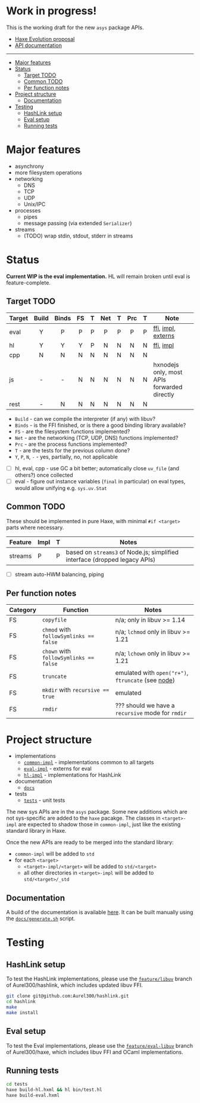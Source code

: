 # **Work in progress!**

This is the working draft for the new `asys` package APIs.

 - [Haxe Evolution proposal](https://github.com/HaxeFoundation/haxe-evolution/pull/59)
 - [API documentation](https://media.thenet.sk/haxe-sys/)

---

 - [Major features](#major-features)
 - [Status](#status)
   - [Target TODO](#target-todo)
   - [Common TODO](#common-todo)
   - [Per function notes](#per-function-notes)
 - [Project structure](#project-structure)
   - [Documentation](#documentation)
 - [Testing](#testing)
   - [HashLink setup](#hashlink-setup)
   - [Eval setup](#eval-setup)
   - [Running tests](#running-tests)

# Major features

 - asynchrony
 - more filesystem operations
 - networking
   - DNS
   - TCP
   - UDP
   - Unix/IPC
 - processes
   - pipes
   - message passing (via extended `Serializer`)
 - streams
   - (TODO) wrap stdin, stdout, stderr in streams

# Status

**Current WIP is the eval implementation.** HL will remain broken until eval is feature-complete.

## Target TODO

| Target | Build | Binds | FS | T | Net | T | Prc | T | Note |
| ------ |:-----:|:-----:|:--:|:-:|:---:|:-:|:---:|:-:| ---- |
| eval   | Y     | P     | P  | P | P   | P | P   | P | [ffi](https://github.com/Aurel300/haxe/tree/feature/eval-libuv/libs/uv), [impl](https://github.com/Aurel300/haxe/blob/feature/eval-libuv/src/macro/eval/evalStdLib.ml), [externs](eval-impl) |
| hl     | Y     | Y     | Y  | P | N   | N | N   | N | [ffi](https://github.com/Aurel300/hashlink/tree/feature/libuv), [impl](hl-impl) |
| cpp    | N     | N     | N  | N | N   | N | N   | N |      |
| js     | -     | -     | N  | N | N   | N | N   | N | hxnodejs only, most APIs forwarded directly |
| rest   | -     | N     | N  | N | N   | N | N   | N |      |

 - `Build` - can we compile the interpreter (if any) with libuv?
 - `Binds` - is the FFI finished, or is there a good binding library available?
 - `FS` - are the filesystem functions implemented?
 - `Net` - are the networking (TCP, UDP, DNS) functions implemented?
 - `Prc` - are the process functions implemented?
 - `T` - are the tests for the previous column done?
 - `Y`, `P`, `N`, `-` - yes, partially, no, not applicable

 - [ ] hl, eval, cpp - use GC a bit better; automatically close `uv_file` (and others?) once collected
 - [ ] eval - figure out instance variables (`final` in particular) on eval types, would allow unifying e.g. `sys.uv.Stat`

## Common TODO

These should be implemented in pure Haxe, with minimal `#if <target>` parts where necessary.

| Feature | Impl   | T | Notes |
| ------- | ------ |:-:| ----- |
| streams | P      | P | based on `streams3` of Node.js; simplified interface (dropped legacy APIs) |

 - [ ] stream auto-HWM balancing, piping

## Per function notes

| Category | Function | Notes |
| -------- | -------- | ----- |
| FS | `copyfile` | n/a; only in libuv >= 1.14 |
| FS | `chmod` with `followSymlinks == false` | n/a; `lchmod` only in libuv >= 1.21 |
| FS | `chown` with `followSymlinks == false` | n/a; `lchown` only in libuv >= 1.21 |
| FS | `truncate` | emulated with `open("r+")`, `ftruncate` (see [node](https://github.com/nodejs/node/blob/e71a0f4d5faa4ad77887fbb3fff0ddb7bca6942e/lib/fs.js#L638-L657)) |
| FS | `mkdir` with `recursive == true` | emulated |
| FS | `rmdir` | ??? should we have a `recursive` mode for `rmdir` |

# Project structure

 - implementations
   - [`common-impl`](common-impl) - implementations common to all targets
   - [`eval-impl`](eval-impl) - externs for eval
   - [`hl-impl`](hl-impl) - implementations for HashLink
 - documentation
   - [`docs`](docs)
 - tests
   - [`tests`](tests) - unit tests

The new sys APIs are in the `asys` package. Some new additions which are not sys-specific are added to the `haxe` pacakge. The classes in `<target>-impl` are expected to shadow those in `common-impl`, just like the existing standard library in Haxe.

Once the new APIs are ready to be merged into the standard library:

 - `common-impl` will be added to `std`
 - for each `<target>`
   - `<target>-impl/<target>` will be added to `std/<target>`
   - all other directories in `<target>-impl` will be added to `std/<target>/_std`

## Documentation

A build of the documentation is available [here](https://media.thenet.sk/haxe-sys/). It can be built manually using the [`docs/generate.sh`](docs/generate.sh) script.

# Testing

## HashLink setup

To test the HashLink implementations, please use the [`feature/libuv`](https://github.com/Aurel300/hashlink/tree/feature/libuv) branch of Aurel300/hashlink, which includes updated libuv FFI.

```bash
git clone git@github.com:Aurel300/hashlink.git
cd hashlink
make
make install
```

## Eval setup

To test the Eval implementations, please use the [`feature/eval-libuv`](https://github.com/Aurel300/haxe/tree/feature/eval-libuv) branch of Aurel300/haxe, which includes libuv FFI and OCaml implementations.

## Running tests

```bash
cd tests
haxe build-hl.hxml && hl bin/test.hl
haxe build-eval.hxml
```
